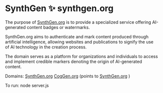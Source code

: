 # SynthGen ✨ synthgen.org

The purpose of [SynthGen.org](https://synthgen.org) is to provide a specialized service offering AI-generated content badges or watermarks. 

SynthGen.org aims to authenticate and mark content produced through artificial intelligence, allowing websites and publications to signify the use of AI technology in the creation process. 

The domain serves as a platform for organizations and individuals to access and implement credible markers denoting the origin of AI-generated content.

Domains: 
  [SynthGen.org](https://synthgen.org) 
  [CogGen.org](https://coggen.org)  (points to [SynthGen.org](https://synthgen.org) )

To run:
node server.js

